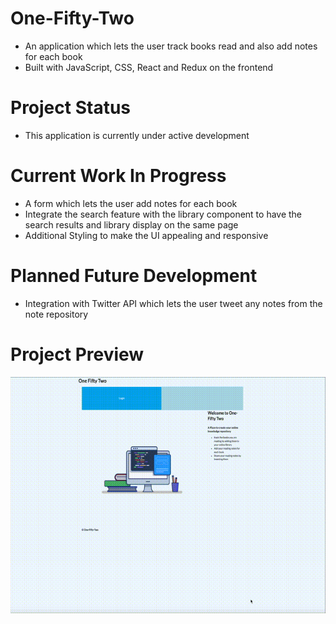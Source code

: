 # One-Fifty-Two

- An application which lets the user track books read and also add notes for each book
- Built with JavaScript, CSS, React and Redux on the frontend

# Project Status

- This application is currently under active development

# Current Work In Progress

- A form which lets the user add notes for each book
- Integrate the search feature with the library component to have the search results and library display on the same page
- Additional Styling to make the UI appealing and responsive

# Planned Future Development

- Integration with Twitter API which lets the user tweet any notes from the note repository

# Project Preview

![one-fifty-two](./src/assets/one-fifty-two.gif)
